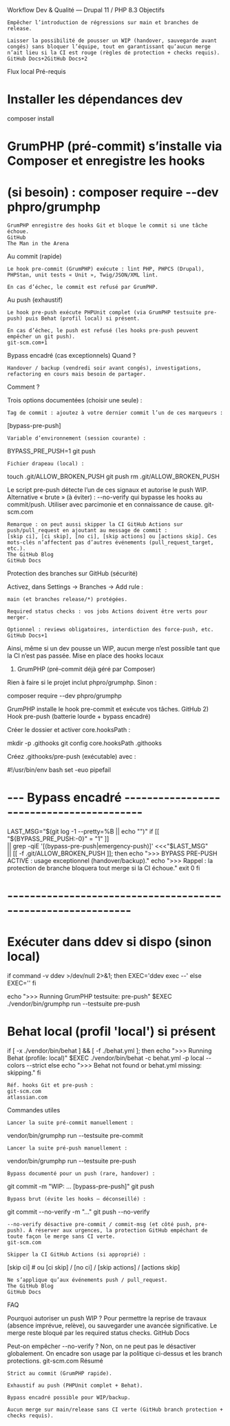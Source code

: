 Workflow Dev & Qualité — Drupal 11 / PHP 8.3
Objectifs

    Empêcher l’introduction de régressions sur main et branches de release.

    Laisser la possibilité de pousser un WIP (handover, sauvegarde avant congés) sans bloquer l’équipe, tout en garantissant qu’aucun merge n’ait lieu si la CI est rouge (règles de protection + checks requis).
    GitHub Docs+2GitHub Docs+2

Flux local
Pré-requis

# Installer les dépendances dev
composer install

# GrumPHP (pré-commit) s’installe via Composer et enregistre les hooks
# (si besoin) : composer require --dev phpro/grumphp

    GrumPHP enregistre des hooks Git et bloque le commit si une tâche échoue.
    GitHub
    The Man in the Arena

Au commit (rapide)

    Le hook pre-commit (GrumPHP) exécute : lint PHP, PHPCS (Drupal), PHPStan, unit tests « Unit », Twig/JSON/XML lint.

    En cas d’échec, le commit est refusé par GrumPHP.

Au push (exhaustif)

    Le hook pre-push exécute PHPUnit complet (via GrumPHP testsuite pre-push) puis Behat (profil local) si présent.

    En cas d’échec, le push est refusé (les hooks pre-push peuvent empêcher un git push).
    git-scm.com+1

Bypass encadré (cas exceptionnels)
Quand ?

    Handover / backup (vendredi soir avant congés), investigations, refactoring en cours mais besoin de partager.

Comment ?

Trois options documentées (choisir une seule) :

    Tag de commit : ajoutez à votre dernier commit l’un de ces marqueurs :

[bypass-pre-push]

    Variable d’environnement (session courante) :

BYPASS_PRE_PUSH=1 git push

    Fichier drapeau (local) :

touch .git/ALLOW_BROKEN_PUSH
git push
rm .git/ALLOW_BROKEN_PUSH

Le script pre-push détecte l’un de ces signaux et autorise le push WIP.
Alternative « brute » (à éviter) : --no-verify qui bypasse les hooks au commit/push. Utiliser avec parcimonie et en connaissance de cause.
git-scm.com

    Remarque : on peut aussi skipper la CI GitHub Actions sur push/pull_request en ajoutant au message de commit :
    [skip ci], [ci skip], [no ci], [skip actions] ou [actions skip]. Ces mots-clés n’affectent pas d’autres événements (pull_request_target, etc.).
    The GitHub Blog
    GitHub Docs

Protection des branches sur GitHub (sécurité)

Activez, dans Settings → Branches → Add rule :

    main (et branches release/*) protégées.

    Required status checks : vos jobs Actions doivent être verts pour merger.

    Optionnel : reviews obligatoires, interdiction des force-push, etc.
    GitHub Docs+1

Ainsi, même si un dev pousse un WIP, aucun merge n’est possible tant que la CI n’est pas passée.
Mise en place des hooks locaux
1) GrumPHP (pré-commit déjà géré par Composer)

Rien à faire si le projet inclut phpro/grumphp. Sinon :

composer require --dev phpro/grumphp

GrumPHP installe le hook pre-commit et exécute vos tâches.
GitHub
2) Hook pre-push (batterie lourde + bypass encadré)

Créer le dossier et activer core.hooksPath :

mkdir -p .githooks
git config core.hooksPath .githooks

Créez .githooks/pre-push (exécutable) avec :

#!/usr/bin/env bash
set -euo pipefail

# --- Bypass encadré -----------------------------------------
LAST_MSG="$(git log -1 --pretty=%B || echo "")"
if [[ "${BYPASS_PRE_PUSH:-0}" = "1" ]] \
|| grep -qiE '\[(bypass-pre-push|emergency-push)\]' <<<"$LAST_MSG" \
|| [[ -f .git/ALLOW_BROKEN_PUSH ]]; then
echo ">>> BYPASS PRE-PUSH ACTIVÉ : usage exceptionnel (handover/backup)."
echo ">>> Rappel : la protection de branche bloquera tout merge si la CI échoue."
exit 0
fi
# ------------------------------------------------------------

# Exécuter dans ddev si dispo (sinon local)
if command -v ddev >/dev/null 2>&1; then
EXEC='ddev exec --'
else
EXEC=''
fi

echo ">>> Running GrumPHP testsuite: pre-push"
$EXEC ./vendor/bin/grumphp run --testsuite pre-push

# Behat local (profil 'local') si présent
if [ -x ./vendor/bin/behat ] && [ -f ./behat.yml ]; then
echo ">>> Running Behat (profile: local)"
$EXEC ./vendor/bin/behat -c behat.yml -p local --colors --strict
else
echo ">>> Behat not found or behat.yml missing: skipping."
fi

    Réf. hooks Git et pre-push :
    git-scm.com
    atlassian.com

Commandes utiles

    Lancer la suite pré-commit manuellement :

vendor/bin/grumphp run --testsuite pre-commit

    Lancer la suite pré-push manuellement :

vendor/bin/grumphp run --testsuite pre-push

    Bypass documenté pour un push (rare, handover) :

git commit -m "WIP: ... [bypass-pre-push]"
git push

    Bypass brut (évite les hooks — déconseillé) :

git commit --no-verify -m "..."
git push --no-verify

    --no-verify désactive pre-commit / commit-msg (et côté push, pre-push). À réserver aux urgences, la protection GitHub empêchant de toute façon le merge sans CI verte.
    git-scm.com

    Skipper la CI GitHub Actions (si approprié) :

[skip ci]   # ou [ci skip] / [no ci] / [skip actions] / [actions skip]

    Ne s’applique qu’aux événements push / pull_request.
    The GitHub Blog
    GitHub Docs

FAQ

Pourquoi autoriser un push WIP ?
Pour permettre la reprise de travaux (absence imprévue, relève), ou sauvegarder une avancée significative. Le merge reste bloqué par les required status checks.
GitHub Docs

Peut-on empêcher --no-verify ?
Non, on ne peut pas le désactiver globalement. On encadre son usage par la politique ci-dessus et les branch protections.
git-scm.com
Résumé

    Strict au commit (GrumPHP rapide).

    Exhaustif au push (PHPUnit complet + Behat).

    Bypass encadré possible pour WIP/backup.

    Aucun merge sur main/release sans CI verte (GitHub branch protection + checks requis).
